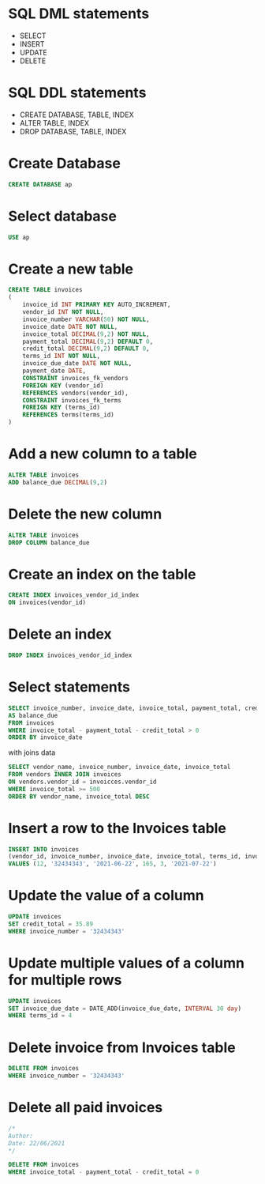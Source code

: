 # SQL DML statements

* SELECT
* INSERT
* UPDATE
* DELETE


# SQL DDL statements

* CREATE DATABASE, TABLE, INDEX
* ALTER TABLE, INDEX
* DROP DATABASE, TABLE, INDEX

# Create Database

``` sql
CREATE DATABASE ap 
```

# Select database
``` sql
USE ap
```

# Create a new table

``` sql
CREATE TABLE invoices
(
    invoice_id INT PRIMARY KEY AUTO_INCREMENT,
    vendor_id INT NOT NULL,
    invoice_number VARCHAR(50) NOT NULL,
    invoice_date DATE NOT NULL,
    invoice_total DECIMAL(9,2) NOT NULL,
    payment_total DECIMAL(9,2) DEFAULT 0,
    credit_total DECIMAL(9,2) DEFAULT 0,
    terms_id INT NOT NULL,
    invoice_due_date DATE NOT NULL,
    payment_date DATE,
    CONSTRAINT invoices_fk_vendors
    FOREIGN KEY (vendor_id)
    REFERENCES vendors(vendor_id),
    CONSTRAINT invoices_fk_terms
    FOREIGN KEY (terms_id)
    REFERENCES terms(terms_id)
)
```

# Add a new column to a table

``` sql
ALTER TABLE invoices
ADD balance_due DECIMAL(9,2)
```

# Delete the new column
``` sql
ALTER TABLE invoices
DROP COLUMN balance_due
```
# Create an index on the table

```sql
CREATE INDEX invoices_vendor_id_index
ON invoices(vendor_id)
```

# Delete an index
```sql
DROP INDEX invoices_vendor_id_index
``` 

# Select statements
```sql
SELECT invoice_number, invoice_date, invoice_total, payment_total, credit_total, invoice_total - payment_total - credit_total 
AS balance_due
FROM invoices
WHERE invoice_total - payment_total - credit_total > 0
ORDER BY invoice_date
```
with joins data
```sql
SELECT vendor_name, invoice_number, invoice_date, invoice_total
FROM vendors INNER JOIN invoices
ON vendors.vendor_id = invoicces.vendor_id
WHERE invoice_total >= 500
ORDER BY vendor_name, invoice_total DESC
```

# Insert a row to the Invoices table

```sql
INSERT INTO invoices
(vendor_id, invoice_number, invoice_date, invoice_total, terms_id, invoices_due_date)
VALUES (12, '32434343', '2021-06-22', 165, 3, '2021-07-22')
```
# Update the value of a column

```sql
UPDATE invoices
SET credit_total = 35.89
WHERE invoice_number = '32434343'
```
# Update multiple values of a column for multiple rows

```sql
UPDATE invoices
SET invoice_due_date = DATE_ADD(invoice_due_date, INTERVAL 30 day) 
WHERE terms_id = 4
```
# Delete invoice from Invoices table
```sql
DELETE FROM invoices
WHERE invoice_number = '32434343'
```
# Delete all paid invoices
```sql
/*
Author:
Date: 22/06/2021
*/

DELETE FROM invoices
WHERE invoice_total - payment_total - credit_total = 0
```